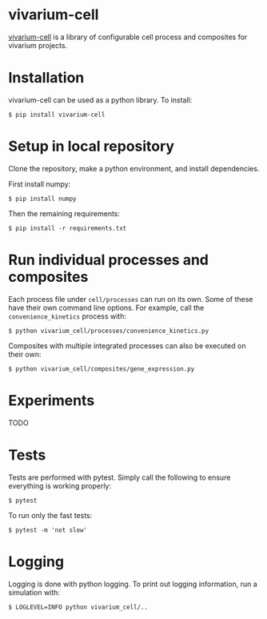 # vivarium-cell
[vivarium-cell](https://github.com/vivarium-collective/vivarium-cell) is a library of configurable
 cell process and composites for vivarium projects.

# Installation
vivarium-cell can be used as a python library. To install:
```
$ pip install vivarium-cell
```

# Setup in local repository
Clone the repository, make a python environment, and install dependencies. 

First install numpy:
```
$ pip install numpy
```

Then the remaining requirements:
```
$ pip install -r requirements.txt
```

# Run individual processes and composites
Each process file under `cell/processes` can run on its own. Some of these have their own command line options.
For example, call the `convenience_kinetics` process with:
```
$ python vivarium_cell/processes/convenience_kinetics.py
```

Composites with multiple integrated processes can also be executed on their own:
```
$ python vivarium_cell/composites/gene_expression.py
```

# Experiments
TODO

# Tests
Tests are performed with pytest. Simply call the following to ensure everything is working properly:
```
$ pytest
```

To run only the fast tests:
```
$ pytest -m 'not slow'
```

# Logging
Logging is done with python logging. To print out logging information, run a simulation with:
```
$ LOGLEVEL=INFO python vivarium_cell/..
```